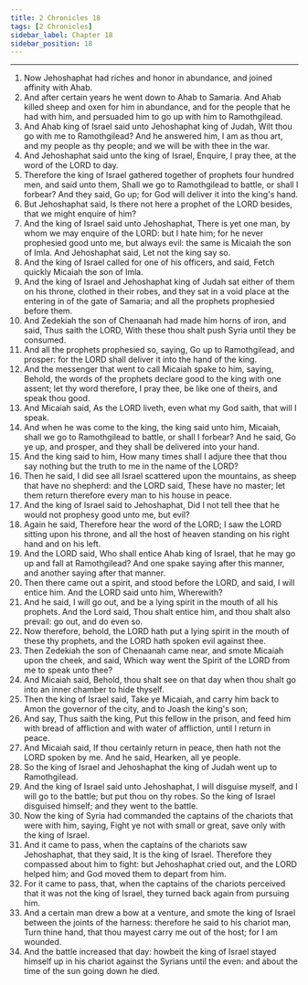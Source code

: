 ```yaml
---
title: 2 Chronicles 18
tags: [2 Chronicles]
sidebar_label: Chapter 18
sidebar_position: 18
---
```


---
1. Now Jehoshaphat had riches and honor in abundance, and joined affinity with Ahab.
2. And after certain years he went down to Ahab to Samaria. And Ahab killed sheep and oxen for him in abundance, and for the people that he had with him, and persuaded him to go up with him to Ramothgilead.
3. And Ahab king of Israel said unto Jehoshaphat king of Judah, Wilt thou go with me to Ramothgilead? And he answered him, I am as thou art, and my people as thy people; and we will be with thee in the war.
4. And Jehoshaphat said unto the king of Israel, Enquire, I pray thee, at the word of the LORD to day.
5. Therefore the king of Israel gathered together of prophets four hundred men, and said unto them, Shall we go to Ramothgilead to battle, or shall I forbear? And they said, Go up; for God will deliver it into the king's hand.
6. But Jehoshaphat said, Is there not here a prophet of the LORD besides, that we might enquire of him?
7. And the king of Israel said unto Jehoshaphat, There is yet one man, by whom we may enquire of the LORD: but I hate him; for he never prophesied good unto me, but always evil: the same is Micaiah the son of Imla. And Jehoshaphat said, Let not the king say so.
8. And the king of Israel called for one of his officers, and said, Fetch quickly Micaiah the son of Imla.
9. And the king of Israel and Jehoshaphat king of Judah sat either of them on his throne, clothed in their robes, and they sat in a void place at the entering in of the gate of Samaria; and all the prophets prophesied before them.
10. And Zedekiah the son of Chenaanah had made him horns of iron, and said, Thus saith the LORD, With these thou shalt push Syria until they be consumed.
11. And all the prophets prophesied so, saying, Go up to Ramothgilead, and prosper: for the LORD shall deliver it into the hand of the king.
12. And the messenger that went to call Micaiah spake to him, saying, Behold, the words of the prophets declare good to the king with one assent; let thy word therefore, I pray thee, be like one of theirs, and speak thou good.
13. And Micaiah said, As the LORD liveth, even what my God saith, that will I speak.
14. And when he was come to the king, the king said unto him, Micaiah, shall we go to Ramothgilead to battle, or shall I forbear? And he said, Go ye up, and prosper, and they shall be delivered into your hand.
15. And the king said to him, How many times shall I adjure thee that thou say nothing but the truth to me in the name of the LORD?
16. Then he said, I did see all Israel scattered upon the mountains, as sheep that have no shepherd: and the LORD said, These have no master; let them return therefore every man to his house in peace.
17. And the king of Israel said to Jehoshaphat, Did I not tell thee that he would not prophesy good unto me, but evil?
18. Again he said, Therefore hear the word of the LORD; I saw the LORD sitting upon his throne, and all the host of heaven standing on his right hand and on his left.
19. And the LORD said, Who shall entice Ahab king of Israel, that he may go up and fall at Ramothgilead? And one spake saying after this manner, and another saying after that manner.
20. Then there came out a spirit, and stood before the LORD, and said, I will entice him. And the LORD said unto him, Wherewith?
21. And he said, I will go out, and be a lying spirit in the mouth of all his prophets. And the Lord said, Thou shalt entice him, and thou shalt also prevail: go out, and do even so.
22. Now therefore, behold, the LORD hath put a lying spirit in the mouth of these thy prophets, and the LORD hath spoken evil against thee.
23. Then Zedekiah the son of Chenaanah came near, and smote Micaiah upon the cheek, and said, Which way went the Spirit of the LORD from me to speak unto thee?
24. And Micaiah said, Behold, thou shalt see on that day when thou shalt go into an inner chamber to hide thyself.
25. Then the king of Israel said, Take ye Micaiah, and carry him back to Amon the governor of the city, and to Joash the king's son;
26. And say, Thus saith the king, Put this fellow in the prison, and feed him with bread of affliction and with water of affliction, until I return in peace.
27. And Micaiah said, If thou certainly return in peace, then hath not the LORD spoken by me. And he said, Hearken, all ye people.
28. So the king of Israel and Jehoshaphat the king of Judah went up to Ramothgilead.
29. And the king of Israel said unto Jehoshaphat, I will disguise myself, and I will go to the battle; but put thou on thy robes. So the king of Israel disguised himself; and they went to the battle.
30. Now the king of Syria had commanded the captains of the chariots that were with him, saying, Fight ye not with small or great, save only with the king of Israel.
31. And it came to pass, when the captains of the chariots saw Jehoshaphat, that they said, It is the king of Israel. Therefore they compassed about him to fight: but Jehoshaphat cried out, and the LORD helped him; and God moved them to depart from him.
32. For it came to pass, that, when the captains of the chariots perceived that it was not the king of Israel, they turned back again from pursuing him.
33. And a certain man drew a bow at a venture, and smote the king of Israel between the joints of the harness: therefore he said to his chariot man, Turn thine hand, that thou mayest carry me out of the host; for I am wounded.
34. And the battle increased that day: howbeit the king of Israel stayed himself up in his chariot against the Syrians until the even: and about the time of the sun going down he died.